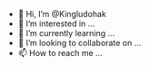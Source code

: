 - 👋 Hi, I’m @Kingludohak
- 👀 I’m interested in ...
- 🌱 I’m currently learning ...
- 💞️ I’m looking to collaborate on ...
- 📫 How to reach me ...

<!---
Kingludohak/Kingludohak is a ✨ special ✨ repository because its `README.md` (this file) appears on your GitHub profile.
You can click the Preview link to take a look at your changes.
--->
